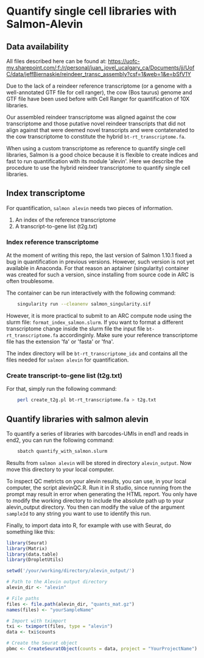 # Quantify single cell libraries with Salmon-Alevin

## Data availability
All files described here can be found at:
https://uofc-my.sharepoint.com/:f:/r/personal/juan_jovel_ucalgary_ca/Documents/jj/UofC/data/jeffBiernaskie/reindeer_transc_assembly?csf=1&web=1&e=bSfV1Y


Due to the lack of a reindeer reference transcriptome (or a genome with a well-annotated GTF file for cell ranger), the cow (Bos taurus) genome and GTF file have been used before with Cell Ranger for quantification of 10X libraries.

Our assembled reindeer transcriptome was aligned against the cow transcriptome and those putative novel reindeer transcripts that did not align against that were deemed novel transcripts and were contatenated to the cow transcriptome to constitute the hybrid `bt-rt_transcriptome.fa`. 

When using a custom transcriptome as reference to quantify single cell libraries, Salmon is a good choice because it is flexible to create indices and fast to run quantification with its module 'alevin'. Here we describe the procedure to use the hybrid reindeer transcriptome to quantify single cell libraries.

## Index transcriptome

For quantification, `salmon alevin` needs two pieces of information.

1. An index of the reference transcriptome
2. A transcript-to-gene list (t2g.txt)

### Index reference transcriptome

At the moment of writing this repo, the last version of Salmon 1.10.1 fixed a bug in quantification in previous versions. However, such version is not yet available in Anaconda. For that reason an aptainer (singularity) container was created for such a version, since installing from source code in ARC is often troublesome.

The container can be run interactively with the following command:

```bash
    singularity run --cleanenv salmon_singularity.sif
```
However, it is more practical to submit to an ARC compute node using the slurm file: `format_index_salmon.slurm`. If you want to format a different transcriptome change inside the slurm file the input file `bt-rt_transcriptome.fa` accordinginly. Make sure your reference transcriptome file has the extension 'fa' or 'fasta' or 'fna'.

The index directory will be `bt-rt_transcriptome_idx` and contains all the files needed for `salmon alevin` for quantification. 

### Create transcript-to-gene list (t2g.txt)

For that, simply run the following command:

```bash
    perl create_t2g.pl bt-rt_transcriptome.fa > t2g.txt
```

## Quantify libraries with salmon alevin

To quantify a series of libraries with barcodes-UMIs in end1 and reads in end2, you can run the following command:

```bash
    sbatch quantify_with_salmon.slurm
```

Results from `salmon alevin` will be stored in directory `alevin_output`. Now move this directory to your local computer.

To inspect QC metricts on your alevin results, you can use, in your local computer, the script alevinQC.R. Run it in R studio, since running from the prompt may result in error when generating the HTML report. You only have to modify the working directory to include the absolute path up to your alevin_output directory. You then can modify the value of the argument `sampleId` to any string you want to use to identify this run. 

Finally, to import data into R, for example with use with Seurat, do something like this:

```R
library(Seurat)
library(Matrix)
library(data.table)
library(DropletUtils)

setwd('/your/working/directory/alevin_output/')

# Path to the Alevin output directory
alevin_dir <- "alevin"

# File paths
files <- file.path(alevin_dir, "quants_mat.gz")
names(files) <- "yourSampleName"

# Import with tximport
txi <- tximport(files, type = "alevin")
data <- txi$counts

# Create the Seurat object
pbmc <- CreateSeuratObject(counts = data, project = "YourProjectName")
```